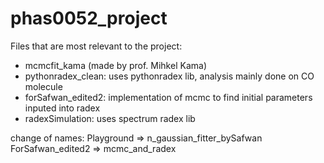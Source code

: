 ﻿# phas0052_project
Files that are most relevant to the project:
- mcmcfit_kama (made by prof. Mihkel Kama)
- pythonradex_clean: uses pythonradex lib, analysis mainly done on CO molecule
- forSafwan_edited2: implementation of mcmc to find initial parameters inputed into radex 
- radexSimulation: uses spectrum radex lib

change of names:
Playground => n_gaussian_fitter_bySafwan
ForSafwan_edited2 => mcmc_and_radex
